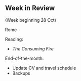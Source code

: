 ## Week in Review
(Week beginning 28 Oct)

Rome

Reading:
* _The Consuming Fire_

End-of-the-month:
* Update CV and travel schedule
* Backups
